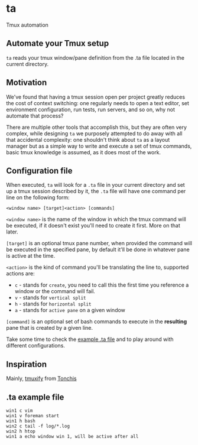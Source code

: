 # ta
Tmux automation

## Automate your Tmux setup

`ta` reads your tmux window/pane definition from the .ta file located in the current directory.

## Motivation

We've found that having a tmux session open per project greatly reduces the cost of context switching: one regularly needs to open a text editor, set environment configuration, run tests, run servers, and so on, why not automate that process?

There are multiple other tools that accomplish this, but they are often very complex, while designing `ta` we purposely attempted to do away with all that accidental complexity: one shouldn't think about `ta` as a layout manager but as a simple way to write and execute a set of tmux commands, basic tmux knowledge is assumed, as it does most of the work.

##  Configuration file

When executed, `ta` will look for a `.ta` file in your current directory and set up a tmux session described by it, the `.ta` file will have one command per line on the following form:

```
<window name> [target]<action> [commands]
```

`<window name>` is the name of the window in which the tmux command will be executed, if it doesn't exist you'll need to create it first. More on that later.

`[target]` is an optional tmux pane number, when provided the command will be executed in the specified pane, by default it'll be done in whatever pane is active at the time.

`<action>` is the kind of command you'll be translating the line to, supported actions are:

* `c` - stands for `create`, you need to call this the first time you reference a window or the command will fail.
* `v` - stands for `vertical split`
* `h` - stands for `horizontal split`
* `a` - stands for `active pane` on a given window

`[command]` is an optional set of bash commands to execute in the **resulting** pane that is created by a given line.


Take some time to check the [example .ta file](https://github.com/lucasefe/ta/blob/master/examples/.ta) and to play around with different configurations.

## Inspiration

Mainly, [tmuxify](https://github.com/tonchis/tmuxify) from [Tonchis](https://github.com/tonchis)

## .ta example file

```
win1 c vim
win1 v foreman start
win1 h bash
win2 c tail -f log/*.log
win2 h htop
win1 a echo window win 1, will be active after all
```
